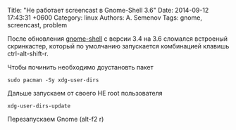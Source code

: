 Title: "Не работает screencast в Gnome-Shell 3.6"
Date: 2014-09-12 17:43:31 +0600
Category: linux
Authors: A. Semenov
Tags: gnome, screencast, problem

После обновления [gnome-shell][l01] с версии 3.4 на 3.6 сломался встроеный скринкастер, который по умолчанию запускается комбинацией клавишь ctrl-alt-shift-r.

<!--more-->

Чтобы починить необходимо доустановть пакет

    sudo pacman -Sy xdg-user-dirs

Дальше запускаем от своего НЕ root пользователя

    xdg-user-dirs-update

Перезапускаем Gnome (alt-f2 r)

[l01]: https://ru.wikipedia.org/wiki/GNOME_Shell
